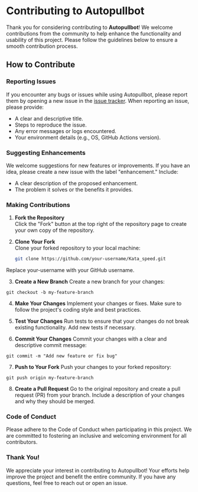 # Contributing to Autopullbot

Thank you for considering contributing to **Autopullbot**! We welcome contributions from the community to help enhance the functionality and usability of this project. Please follow the guidelines below to ensure a smooth contribution process.

## How to Contribute

### Reporting Issues

If you encounter any bugs or issues while using Autopullbot, please report them by opening a new issue in the [issue tracker](https://github.com/changcheng967/AutoPullBot/issues). When reporting an issue, please provide:

- A clear and descriptive title.
- Steps to reproduce the issue.
- Any error messages or logs encountered.
- Your environment details (e.g., OS, GitHub Actions version).

### Suggesting Enhancements

We welcome suggestions for new features or improvements. If you have an idea, please create a new issue with the label "enhancement." Include:

- A clear description of the proposed enhancement.
- The problem it solves or the benefits it provides.

### Making Contributions

1. **Fork the Repository**  
   Click the "Fork" button at the top right of the repository page to create your own copy of the repository.

2. **Clone Your Fork**  
   Clone your forked repository to your local machine:
   ```bash
   git clone https://github.com/your-username/Kata_speed.git
Replace your-username with your GitHub username.

3. **Create a New Branch**
Create a new branch for your changes:
```
git checkout -b my-feature-branch
```
4. **Make Your Changes**
Implement your changes or fixes. Make sure to follow the project's coding style and best practices.

5. **Test Your Changes**
Run tests to ensure that your changes do not break existing functionality. Add new tests if necessary.

6. **Commit Your Changes**
Commit your changes with a clear and descriptive commit message:
```
git commit -m "Add new feature or fix bug"
```
7. **Push to Your Fork**
Push your changes to your forked repository:
```
git push origin my-feature-branch
```
8. **Create a Pull Request**
Go to the original repository and create a pull request (PR) from your branch. Include a description of your changes and why they should be merged.

### Code of Conduct
Please adhere to the Code of Conduct when participating in this project. We are committed to fostering an inclusive and welcoming environment for all contributors.

### Thank You!
We appreciate your interest in contributing to Autopullbot! Your efforts help improve the project and benefit the entire community. If you have any questions, feel free to reach out or open an issue.

